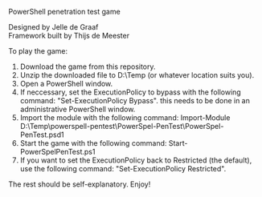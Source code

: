 PowerShell penetration test game  
  
Designed by Jelle de Graaf  
Framework built by Thijs de Meester  

To play the game:  
1) Download the game from this repository.  
2) Unzip the downloaded file to D:\Temp (or whatever location suits you).  
3) Open a PowerShell window.
4) If neccessary, set the ExecutionPolicy to bypass with the following command: "Set-ExecutionPolicy Bypass". this needs to be done in an administrative PowerShell window.
5) Import the module with the following command: Import-Module D:\Temp\powerspell-pentest\PowerSpel-PenTest\PowerSpel-PenTest.psd1  
6) Start the game with the following command: Start-PowerSpelPenTest.ps1  
7) If you want to set the ExecutionPolicy back to Restricted (the default), use the following command: "Set-ExecutionPolicy Restricted".

The rest should be self-explanatory. Enjoy!
